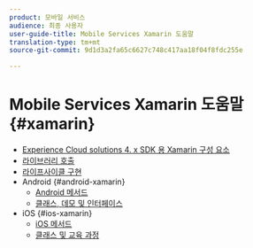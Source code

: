 ```yaml
---
product: 모바일 서비스
audience: 최종 사용자
user-guide-title: Mobile Services Xamarin 도움말
translation-type: tm+mt
source-git-commit: 9d1d3a2fa65c6627c748c417aa18f04f8fdc255e

---
```



# Mobile Services Xamarin 도움말 {#xamarin}

+ [Experience Cloud solutions 4. x SDK 용 Xamarin 구성 요소](get-started.md)
+ [라이브러리 호출](library-calls.md)
+ [라이프사이클 구현](lifecycle.md)
+ Android {#android-xamarin}
   + [Android 메서드](c-android/methods-android.md)
   + [클래스, 데모 및 인터페이스](c-android/c-classes-enums-interfaces.md)
+ iOS {#ios-xamarin}
   + [iOS 메서드](c-ios/methods-ios.md)
   + [클래스 및 교육 과정](c-ios/c-classes-enums-constants.md)
